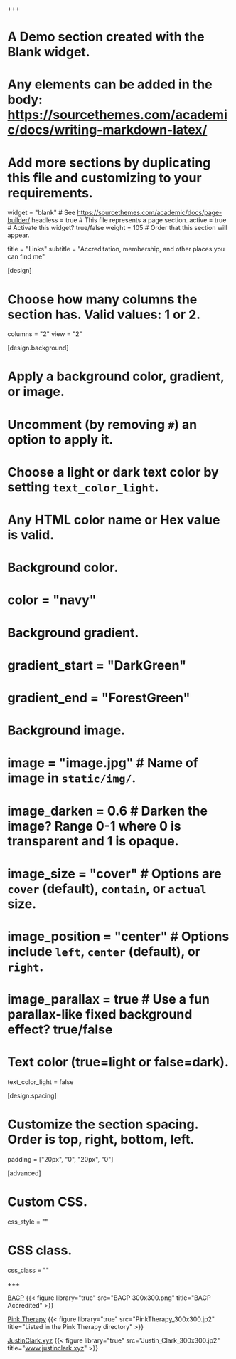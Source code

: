 +++
# A Demo section created with the Blank widget.
# Any elements can be added in the body: https://sourcethemes.com/academic/docs/writing-markdown-latex/
# Add more sections by duplicating this file and customizing to your requirements.

widget = "blank"  # See https://sourcethemes.com/academic/docs/page-builder/
headless = true  # This file represents a page section.
active = true  # Activate this widget? true/false
weight = 105  # Order that this section will appear.

title = "Links"
subtitle = "Accreditation, membership, and other places you can find me"

[design]
  # Choose how many columns the section has. Valid values: 1 or 2.
  columns = "2"
  view = "2"

[design.background]
  # Apply a background color, gradient, or image.
  #   Uncomment (by removing `#`) an option to apply it.
  #   Choose a light or dark text color by setting `text_color_light`.
  #   Any HTML color name or Hex value is valid.

  # Background color.
  # color = "navy"
  
  # Background gradient.
  # gradient_start = "DarkGreen"
  # gradient_end = "ForestGreen"
  
  # Background image.
  # image = "image.jpg"  # Name of image in `static/img/`.
  # image_darken = 0.6  # Darken the image? Range 0-1 where 0 is transparent and 1 is opaque.
  # image_size = "cover"  #  Options are `cover` (default), `contain`, or `actual` size.
  # image_position = "center"  # Options include `left`, `center` (default), or `right`.
  # image_parallax = true  # Use a fun parallax-like fixed background effect? true/false
  
  # Text color (true=light or false=dark).
  text_color_light = false

[design.spacing]
  # Customize the section spacing. Order is top, right, bottom, left.
  padding = ["20px", "0", "20px", "0"]

[advanced]
 # Custom CSS. 
 css_style = ""
 
 # CSS class.
 css_class = ""

+++

[BACP](https://www.bacp.co.uk/profile/a49a6dca-4d90-e711-80e8-3863bb349ac0/)
{{< figure library="true" src="BACP 300x300.png" title="BACP Accredited" >}}

[Pink Therapy](http://www.pinktherapy.com/Home/Practitionerprofile/tabid/148/ctl/ViewPractice/mid/403/_UserId/3915/language/en-GB/Default.aspx)
{{< figure library="true" src="PinkTherapy_300x300.jp2" title="Listed in the Pink Therapy directory" >}}

[JustinClark.xyz](https://www.justinclark.xyz)
{{< figure library="true" src="Justin_Clark_300x300.jp2" title="www.justinclark.xyz" >}}
